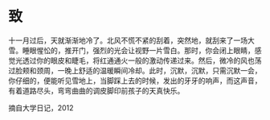 # 致

十一月过后，天就渐渐地冷了。北风不慌不紧的刮着，突然地，就刮来了一场大雪。睡眼惺忪的，推开门，强烈的光会让视野一片雪白。那时，你会闭上眼睛，感觉光透过你的眼皮和睫毛，将红通通火一般的激动传递过来。然后，微冷的风也荡过脸颊和颈周，一晚上舒适的温暖瞬间冷却。此时，沉默，沉默，只需沉默一会，你仔细的，便能听见雪地上，当脚踩上去的时候，发出的牙牙的响声，而这声音，有着道路尽头，弯弯曲曲的调皮脚印前孩子的天真快乐。

摘自大学日记，2012  
